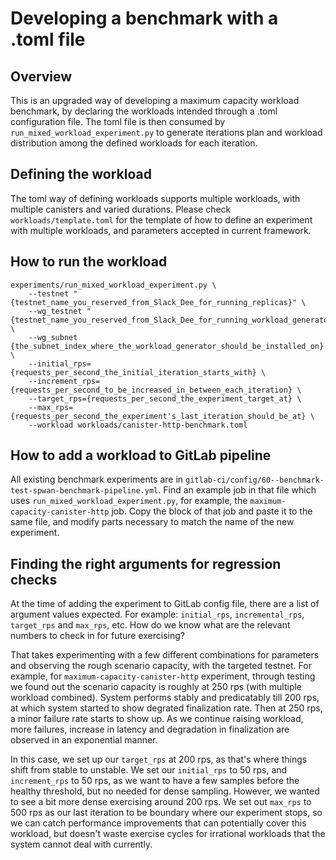 # Developing a benchmark with a .toml file

## Overview
This is an upgraded way of developing a maximum capacity workload benchmark, by declaring the workloads intended through a .toml configuration file. The toml file is then consumed by `run_mixed_workload_experiment.py` to generate iterations plan and workload distribution among the defined workloads for each iteration. 

## Defining the workload
The toml way of defining workloads supports multiple workloads, with multiple canisters and varied durations. Please check `workloads/template.toml` for the template of how to define an experiment with multiple workloads, and parameters accepted in current framework. 

## How to run the workload
```
experiments/run_mixed_workload_experiment.py \
    --testnet "{testnet_name_you_reserved_from_Slack_Dee_for_running_replicas}" \
    --wg_testnet "{testnet_name_you_reserved_from_Slack_Dee_for_running_workload_generators}" \
    --wg_subnet {the_subnet_index_where_the_workload_generator_should_be_installed_on} \
    --initial_rps={requests_per_second_the_initial_iteration_starts_with} \
    --increment_rps={requests_per_second_to_be_increased_in_between_each_iteration} \
    --target_rps={requests_per_second_the_experiment_target_at} \
    --max_rps={requests_per_second_the_experiment's_last_iteration_should_be_at} \
    --workload workloads/canister-http-benchmark.toml
```

## How to add a workload to GitLab pipeline
All existing benchmark experiments are in `gitlab-ci/config/60--benchmark-test-spwan-benchmark-pipeline.yml`. Find an example job in that file which uses `run_mixed_workload_experiment.py`, for example, the `maximum-capacity-canister-http` job. Copy the block of that job and paste it to the same file, and modify parts necessary to match the name of the new experiment.

## Finding the right arguments for regression checks
At the time of adding the experiment to GitLab config file, there are a list of argument values expected. For example: `initial_rps`, `incremental_rps`, `target_rps` and `max_rps`, etc. How do we know what are the relevant numbers to check in for future exercising? 

That takes experimenting with a few different combinations for parameters and observing the rough scenario capacity, with the targeted testnet. For example, for `maximum-capacity-canister-http` experiment, through testing we found out the scenario capacity is roughly at 250 rps (with multiple workload combined). System performs stably and predicatably till 200 rps, at which system started to show degrated finalization rate. Then at 250 rps, a minor failure rate starts to show up. As we continue raising workload, more failures, increase in latency and degradation in finalization are observed in an exponential manner. 

In this case, we set up our `target_rps` at 200 rps, as that's where things shift from stable to unstable. We set our `initial_rps` to 50 rps, and `increment_rps` to 50 rps, as we want to have a few samples before the healthy threshold, but no needed for dense sampling. However, we wanted to see a bit more dense exercising around 200 rps. We set out `max_rps` to 500 rps as our last iteration to be boundary where our experiment stops, so we can catch performance improvements that can potentially cover this workload, but doesn't waste exercise cycles for irrational workloads that the system cannot deal with currently.
